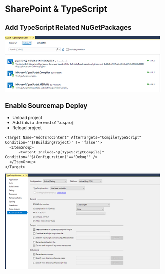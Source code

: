 # SharePoint & TypeScript

## Add TypeScript Related NuGetPackages

![NuGet](_images/nuget.png)

## Enable Sourcemap Deploy

- Unload project
- Add this to the end of *.csproj
- Reload project

```
<Target Name="AddTsToContent" AfterTargets="CompileTypeScript" Condition="'$(BuildingProject)' != 'false'">
  <ItemGroup>
      <Content Include="@(TypeScriptCompile)" Condition="'$(Configuration)'=='Debug'" />
  </ItemGroup>
</Target>
```

![tsbuild](_images/tsbuild.png)